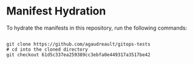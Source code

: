 
# Manifest Hydration

To hydrate the manifests in this repository, run the following commands:

```shell

git clone https://github.com/agaudreault/gitops-tests
# cd into the cloned directory
git checkout 61d5c337ea259389cc3ebfa0e449317a3517be42
```